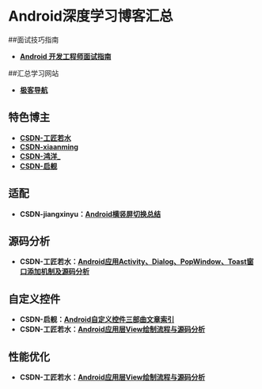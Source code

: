 # Android深度学习博客汇总

##面试技巧指南
- **[Android 开发工程师面试指南](http://www.diycode.cc/wiki/androidinterview)**

##汇总学习网站
- **[极客导航](http://www.jikedaohang.com/index.html)**

## 特色博主
- **[CSDN-工匠若水](http://blog.csdn.net/yanbober)**
- **[CSDN-xiaanming](http://blog.csdn.net/xiaanming)**
- **[CSDN-鸿洋_](http://blog.csdn.net/lmj623565791)**
- **[CSDN-启舰](http://blog.csdn.net/harvic880925)**

## 适配
- **CSDN-jiangxinyu：[Android横竖屏切换总结](http://blog.csdn.net/jiangxinyu/article/details/8600407)**

## 源码分析
- **CSDN-工匠若水：[Android应用Activity、Dialog、PopWindow、Toast窗口添加机制及源码分析](http://blog.csdn.net/yanbober/article/details/46361191)**

## 自定义控件
- **CSDN-启舰：[Android自定义控件三部曲文章索引](http://blog.csdn.net/harvic880925/article/details/50995268)**
- **CSDN-工匠若水：[Android应用层View绘制流程与源码分析](http://blog.csdn.net/yanbober/article/details/46128379)**

## 性能优化
- **CSDN-工匠若水：[Android应用层View绘制流程与源码分析](http://blog.csdn.net/yanbober/article/details/46128379)**
